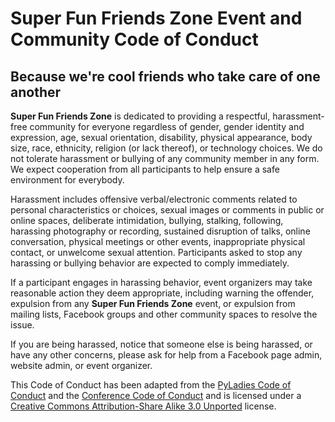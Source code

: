 # Super Fun Friends Zone Event and Community Code of Conduct

## Because we're cool friends who take care of one another

**Super Fun Friends Zone** is dedicated to providing a respectful, harassment-free community for everyone regardless of gender, gender identity and expression, age, sexual orientation, disability, physical appearance, body size, race, ethnicity, religion (or lack thereof), or technology choices. We do not tolerate harassment or bullying of any community member in any form. We expect cooperation from all participants to help ensure a safe environment for everybody.

Harassment includes offensive verbal/electronic comments related to personal characteristics or choices, sexual images or comments in public or online spaces, deliberate intimidation, bullying, stalking, following, harassing photography or recording, sustained disruption of talks, online conversation, physical meetings or other events, inappropriate physical contact, or unwelcome sexual attention. Participants asked to stop any harassing or bullying behavior are expected to comply immediately.

If a participant engages in harassing behavior, event organizers may take reasonable action they deem appropriate, including warning the offender, expulsion from any **Super Fun Friends Zone** event, or expulsion from mailing lists, Facebook groups and other community spaces to resolve the issue.

If you are being harassed, notice that someone else is being harassed, or have any other concerns, please ask for help from a Facebook page admin, website admin, or event organizer.

This Code of Conduct has been adapted from the [PyLadies Code of Conduct](http://www.pyladies.com/CodeOfConduct/) and the [Conference Code of Conduct](http://confcodeofconduct.com/) and is licensed under a [Creative Commons Attribution-Share Alike 3.0 Unported](https://creativecommons.org/licenses/by-sa/3.0/) license.
